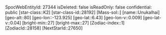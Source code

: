 ﻿---
location: [6.43,-123.925,80]
type: Station
tags:
- astro/Star

---
SpocWebEntityId: 27344
isDeleted: false
isReadOnly: false
confidential: public
[star-class::K2]
[star-class-id::28192]
[Mass-sol::]
[name::Unukalhai]
[geo-alt::80]
[geo-lon::-123.925]
[geo-lat::6.43]
[geo-lon-v::0.009]
[geo-lat-v::0.04]
[bright-min::27]
[bright-max::27]
[Zodiac-index::1]
[ZodiacId::28158]
[NextStarId::27650]


